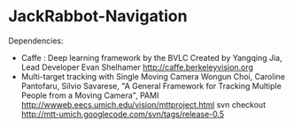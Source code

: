 # JackRabbot-Navigation

Dependencies:
- Caffe : Deep learning framework by the BVLC
  Created by Yangqing Jia, Lead Developer Evan Shelhamer
  http://caffe.berkeleyvision.org
- Multi-target tracking with Single Moving Camera
  Wongun Choi, Caroline Pantofaru, Silvio Savarese, "A General Framework for Tracking Multiple People from a Moving Camera", PAMI 
  http://wwweb.eecs.umich.edu/vision/mttproject.html
  svn checkout http://mtt-umich.googlecode.com/svn/tags/release-0.5

